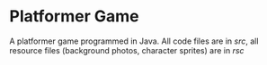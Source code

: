 # Platformer Game
A platformer game programmed in Java. All code files are in _src_, all resource files (background photos, character sprites) are in _rsc_
